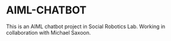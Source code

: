 # AIML-CHATBOT
This is an AIML chatbot project in Social Robotics Lab. Working in collaboration with Michael Saxoon.
